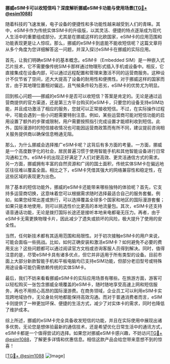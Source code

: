 **挪威eSIM卡可以收短信吗？深度解析挪威eSIM卡功能与使用场景[[TG💪+ @esim1088](https://t.me/s/esim1088)]**

随着科技的飞速发展，电子设备的便捷性和多功能性越来越受到人们的青睐。其中，eSIM卡作为传统实体SIM卡的升级版，以其灵活、便捷的特点逐渐成为现代人生活中的重要组成部分。尤其是在挪威这样的北欧国家，eSIM卡的应用范围和功能表现更是让人惊叹。那么，挪威的eSIM卡到底能不能收短信呢？这篇文章将从多个角度为您详细解答这一问题，并深入探讨eSIM卡在挪威的实际应用。

首先，让我们明确eSIM卡的基本概念。eSIM卡（Embedded SIM）是一种嵌入式芯片技术，它不需要像传统SIM卡那样通过物理形式插入手机或设备中。相反，它直接集成在设备内部，可以通过远程配置和管理来激活不同的运营商服务。这种设计不仅节省了空间，还大大提高了设备的耐用性和便携性。对于挪威这样的国家而言，由于其地理位置相对偏远，且气候条件较为恶劣，eSIM卡的优势尤为明显。

回到核心问题——挪威的eSIM卡是否可以收短信？答案是肯定的。无论是通过运营商提供的官方渠道，还是第三方平台购买的eSIM卡，只要您的设备支持eSIM功能，并且成功激活了相应的服务，您就可以正常接收短信。不过，在实际操作过程中，可能会遇到一些小问题需要特别注意。例如，某些运营商可能对短信功能的启用设置了额外的步骤或限制，用户需要按照指引完成设置才能顺利收到短信。此外，国际漫游时的短信接收情况也可能因运营商政策而有所不同，建议提前咨询相关服务提供商以确保信息畅通无阻。

那么，为什么挪威会选择推广eSIM卡呢？这背后有多方面的考量。一方面，挪威是一个高度数字化的社会，居民普遍习惯于使用智能手机和其他智能设备进行日常沟通和工作。eSIM卡的出现正好满足了人们对更高效、更灵活通信方式的需求。另一方面，挪威拥有丰富的自然资源和广阔的国土面积，传统实体SIM卡在偏远地区往往难以覆盖全面。相比之下，eSIM卡凭借其强大的网络兼容性和稳定性，在这些区域的表现更为出色。

除了基本的短信功能外，挪威的eSIM卡还能带来哪些独特的体验呢？首先，它支持多运营商切换，这意味着您可以根据需求随时选择最适合自己的服务套餐。例如，如果您经常出差或旅行，可以选择覆盖全球多个国家和地区的国际漫游套餐；如果只是本地使用，则可以挑选性价比更高的本地流量包。其次，eSIM卡还支持语音通话功能，无论是拨打国际长途还是接听本地来电都毫无压力。再者，由于eSIM卡无需更换物理卡片，因此减少了遗失或损坏的风险，极大提升了使用的安全性。

当然，任何新技术都有其适用范围和局限性。对于初次接触eSIM卡的用户来说，可能会面临一些挑战。比如，如何正确安装和激活eSIM卡？如何避免不必要的费用支出？这些问题都可以通过阅读官方文档或咨询客服人员得到解决。同时，值得注意的是，尽管eSIM卡具有诸多优点，但它并非适用于所有类型的设备。目前市面上大部分新款智能手机和平板电脑均已支持eSIM功能，但部分老旧型号或特殊用途设备可能仍需依赖传统的实体SIM卡。

最后，我们不妨来看看挪威eSIM卡的实际应用场景有哪些。在旅游方面，游客可以轻松购买一张包含挪威全境覆盖的eSIM卡，随时随地享受高速上网和短信服务，再也不用担心高昂的国际漫游费。在商务领域，企业员工可以利用eSIM卡实现跨地域协作，无论身处何地都能保持高效沟通。而对于普通消费者而言，eSIM卡则提供了一种更加环保、便捷的生活方式，减少了对实体卡的需求，同时也降低了维护成本。

综上所述，挪威的eSIM卡完全具备收发短信的功能，并且在实际使用中展现出诸多优势。无论您是想体验最新的通信技术，还是希望优化日常生活中的通讯方式，eSIM卡都是一个值得尝试的选择。如果您对挪威eSIM卡感兴趣，不妨访问[TG💪+ @esim1088](https://t.me/s/esim1088)，了解更多详情和优惠信息。相信这款产品会给您带来意想不到的惊喜！

[[TG💪+ @esim1088](https://t.me/s/esim1088) ![Image](https://i.postimg.cc/4NQfJmqS/Snipaste-2025-05-13-00-14-12.png)]